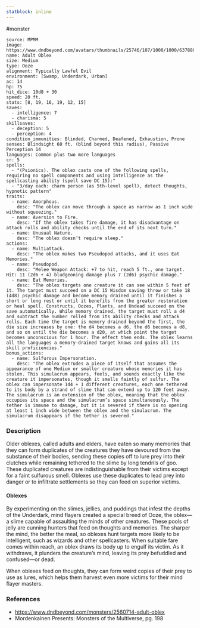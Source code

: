 ```yaml
---
statblock: inline
---
```

 #monster 

```statblock
source: MPMM
image: https://www.dndbeyond.com/avatars/thumbnails/25746/107/1000/1000/637880557086160019.jpeg
name: Adult Oblex
size: Medium
type: Ooze
alignment: Typically Lawful Evil
environment: [Swamp, Underdark, Urban]
ac: 14
hp: 75
hit_dice: 10d8 + 30
speed: 20 ft.
stats: [8, 19, 16, 19, 12, 15]
saves:
  - intelligence: 7
  - charisma: 5
skillsaves:
  - deception: 5
  - perception: 4
condition_immunities: Blinded, Charmed, Deafened, Exhaustion, Prone
senses: Blindsight 60 ft. (blind beyond this radius), Passive Perception 14
languages: Common plus two more languages
cr: 5
spells:
  - "(Psionics). The oblex casts one of the following spells, requiring no spell components and using Intelligence as the spellcasting ability (spell save DC 15):"
  - "3/day each: charm person (as 5th-level spell), detect thoughts, hypnotic pattern"
traits:
  - name: Amorphous.
    desc: "The oblex can move through a space as narrow as 1 inch wide without squeezing."
  - name: Aversion to Fire.
    desc: "If the oblex takes fire damage, it has disadvantage on attack rolls and ability checks until the end of its next turn."
  - name: Unusual Nature.
    desc: "The oblex doesn’t require sleep."
actions:
  - name: Multiattack.
    desc: "The oblex makes two Pseudopod attacks, and it uses Eat Memories."
  - name: Pseudopod.
    desc: "Melee Weapon Attack: +7 to hit, reach 5 ft., one target. Hit: 11 (2d6 + 4) bludgeoning damage plus 7 (2d6) psychic damage."
  - name: Eat Memories.
    desc: "The oblex targets one creature it can see within 5 feet of it. The target must succeed on a DC 15 Wisdom saving throw or take 18 (4d8) psychic damage and become memory drained until it finishes a short or long rest or until it benefits from the greater restoration or heal spell. Constructs, Oozes, Plants, and Undead succeed on the save automatically. While memory drained, the target must roll a d4 and subtract the number rolled from its ability checks and attack rolls. Each time the target is memory drained beyond the first, the die size increases by one: the d4 becomes a d6, the d6 becomes a d8, and so on until the die becomes a d20, at which point the target becomes unconscious for 1 hour. The effect then ends. The oblex learns all the languages a memory-drained target knows and gains all its skill proficiencies."
bonus_actions:
  - name: Sulfurous Impersonation.
    desc: "The oblex extrudes a piece of itself that assumes the appearance of one Medium or smaller creature whose memories it has stolen. This simulacrum appears, feels, and sounds exactly like the creature it impersonates, though it smells faintly of sulfur. The oblex can impersonate 1d4 + 1 different creatures, each one tethered to its body by a strand of slime that can extend up to 120 feet away. The simulacrum is an extension of the oblex, meaning that the oblex occupies its space and the simulacrum’s space simultaneously. The tether is immune to damage, but it is severed if there is no opening at least 1 inch wide between the oblex and the simulacrum. The simulacrum disappears if the tether is severed."
```

### Description

Older oblexes, called adults and elders, have eaten so many memories that they can form duplicates of the creatures they have devoured from the substance of their bodies, sending these copies off to lure prey into their clutches while remaining tethered to the slime by long tendrils of goo. These duplicated creatures are indistinguishable from their victims except for a faint sulfurous smell. Oblexes use these duplicates to lead prey into danger or to infiltrate settlements so they can feed on superior victims.

#### Oblexes

By experimenting on the slimes, jellies, and puddings that infest the depths of the Underdark, mind flayers created a special breed of Ooze, the oblex—a slime capable of assaulting the minds of other creatures. These pools of jelly are cunning hunters that feed on thoughts and memories. The sharper the mind, the better the meal, so oblexes hunt targets more likely to be intelligent, such as wizards and other spellcasters. When suitable fare comes within reach, an oblex draws its body up to engulf its victim. As it withdraws, it plunders the creature’s mind, leaving its prey befuddled and confused—or dead.

When oblexes feed on thoughts, they can form weird copies of their prey to use as lures, which helps them harvest even more victims for their mind flayer masters.

### References

* https://www.dndbeyond.com/monsters/2560714-adult-oblex
* Mordenkainen Presents: Monsters of the Multiverse, pg. 198
